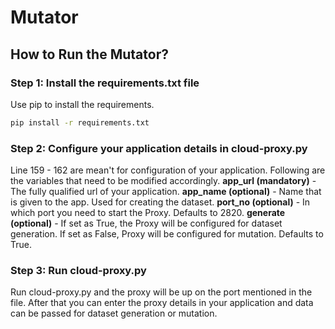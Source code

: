 # Mutator

## How to Run the Mutator?

### Step 1: Install the requirements.txt file
Use pip to install the requirements.

```bash
pip install -r requirements.txt
```

### Step 2: Configure your application details in cloud-proxy.py
Line 159 - 162 are mean't for configuration of your application. Following are the variables that need to be modified accordingly.
<b>app_url (mandatory)</b> - The fully qualified url of your application.
<b>app_name (optional)</b> - Name that is given to the app. Used for creating the dataset.
<b>port_no (optional)</b> - In which port you need to start the Proxy. Defaults to 2820.
<b>generate (optional)</b> - If set as True, the Proxy will be configured for dataset generation. If set as False, Proxy will be configured for mutation. Defaults to True.

### Step 3: Run cloud-proxy.py
Run cloud-proxy.py and the proxy will be up on the port mentioned in the file. After that you can enter the proxy details in your application and data can be passed for dataset generation or mutation.
